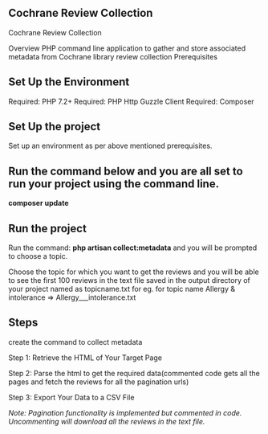 ## Cochrane Review Collection
Cochrane Review Collection

Overview
PHP command line application to gather and store associated metadata from Cochrane library review collection
Prerequisites

## Set Up the Environment
Required: PHP 7.2+
Required: PHP Http Guzzle Client 
Required: Composer

## Set Up the project
Set up an environment as per above mentioned prerequisites.


## Run the command below and you are all set to run your project using the command line.
**composer update**

## Run the project
Run the command: 
**php artisan collect:metadata** 
and you will be prompted to choose a topic.
 
Choose the topic for which you want to get the reviews and you will be able to see the first 100 reviews in the text file saved in the output directory of your project named as topicname.txt for eg. for topic name Allergy & intolerance => Allergy___intolerance.txt


## Steps
create the command to collect metadata


Step 1: Retrieve the HTML of Your Target Page

Step 2: Parse the html to get the required data(commented code gets all the pages and fetch the reviews for all the pagination urls)

Step 3: Export Your Data to a CSV File

_Note: Pagination functionality is implemented but commented in code. Uncommenting will download all the reviews in the text file._



